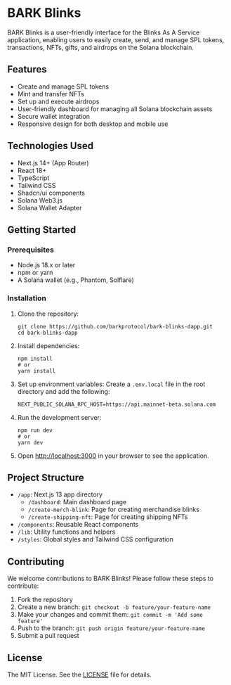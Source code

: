 # BARK Blinks

BARK Blinks is a user-friendly interface for the Blinks As A Service application, enabling users to easily create, send, and manage SPL tokens, transactions, NFTs, gifts, and airdrops on the Solana blockchain.

## Features

- Create and manage SPL tokens
- Mint and transfer NFTs
- Set up and execute airdrops
- User-friendly dashboard for managing all Solana blockchain assets
- Secure wallet integration
- Responsive design for both desktop and mobile use

## Technologies Used

- Next.js 14+ (App Router)
- React 18+
- TypeScript
- Tailwind CSS
- Shadcn/ui components
- Solana Web3.js
- Solana Wallet Adapter

## Getting Started

### Prerequisites

- Node.js 18.x or later
- npm or yarn
- A Solana wallet (e.g., Phantom, Solflare)

### Installation

1. Clone the repository:
   ```
   git clone https://github.com/barkprotocol/bark-blinks-dapp.git
   cd bark-blinks-dapp
   ```

2. Install dependencies:
   ```
   npm install
   # or
   yarn install
   ```

3. Set up environment variables:
   Create a `.env.local` file in the root directory and add the following:
   ```
   NEXT_PUBLIC_SOLANA_RPC_HOST=https://api.mainnet-beta.solana.com
   ```

4. Run the development server:
   ```
   npm run dev
   # or
   yarn dev
   ```

5. Open [http://localhost:3000](http://localhost:3000) in your browser to see the application.

## Project Structure

- `/app`: Next.js 13 app directory
  - `/dashboard`: Main dashboard page
  - `/create-merch-blink`: Page for creating merchandise blinks
  - `/create-shipping-nft`: Page for creating shipping NFTs
- `/components`: Reusable React components
- `/lib`: Utility functions and helpers
- `/styles`: Global styles and Tailwind CSS configuration

## Contributing

We welcome contributions to BARK Blinks! Please follow these steps to contribute:

1. Fork the repository
2. Create a new branch: `git checkout -b feature/your-feature-name`
3. Make your changes and commit them: `git commit -m 'Add some feature'`
4. Push to the branch: `git push origin feature/your-feature-name`
5. Submit a pull request

## License

The MIT License. See the [LICENSE](LICENSE) file for details.
